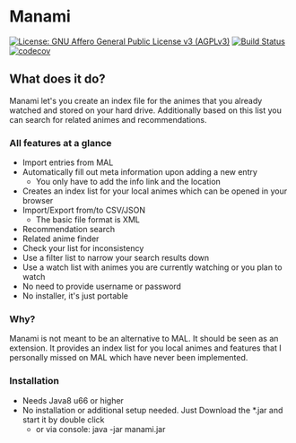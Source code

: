 # Manami

[![License: GNU Affero General Public License v3 (AGPLv3)](https://img.shields.io/badge/license-AGPLv3-blue.svg)](http://www.gnu.org/licenses/agpl-3.0.de.html) [![Build Status](https://travis-ci.org/manami-project/manami.svg?branch=development)](https://travis-ci.org/manami-project/manami) [![codecov](https://codecov.io/gh/manami-project/manami/branch/development/graph/badge.svg)](https://codecov.io/gh/manami-project/manami/branch/development)


## What does it do?
Manami let's you create an index file for the animes that you already watched and stored on your hard drive. Additionally based on this list you can search for related animes and recommendations.

### All features at a glance
* Import entries from MAL
* Automatically fill out meta information upon adding a new entry
    * You only have to add the info link and the location
* Creates an index list for your local animes which can be opened in your browser
* Import/Export from/to CSV/JSON
    * The basic file format is XML
* Recommendation search
* Related anime finder
* Check your list for inconsistency
* Use a filter list to narrow your search results down
* Use a watch list with animes you are currently watching or you plan to watch
* No need to provide username or password
* No installer, it's just portable

### Why?
Manami is not meant to be an alternative to MAL. It should be seen as an extension. It provides an index list for you local animes and features that I personally missed on MAL which have never been implemented.

### Installation
* Needs Java8 u66 or higher
* No installation or additional setup needed. Just Download the *.jar and start it by double click
    * or via console: java -jar manami.jar